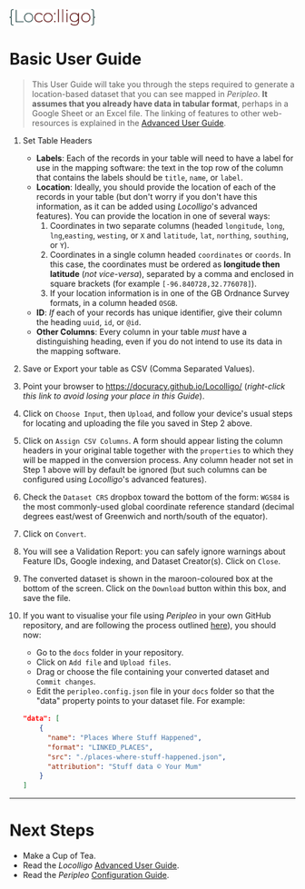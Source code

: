 <p align="left" width="100%">
    <img src="/images/Locolligo.png" style="width: 30%" />
</p>

# Basic User Guide
> This User Guide will take you through the steps required to generate a location-based dataset that you can see mapped in *Peripleo*. **It assumes that you already have data in tabular format**, perhaps in a Google Sheet or an Excel file. The linking of features to other web-resources is explained in the [Advanced User Guide](./User-Guide-Advanced.md).

1. Set Table Headers
    - **Labels**: Each of the records in your table will need to have a label for use in the mapping software: the text in the top row of the column that contains the labels should be `title`, `name`, or `label`.
    - **Location**: Ideally, you should provide the location of each of the records in your table (but don't worry if you don't have this information, as it can be added using *Locolligo*'s advanced features). You can provide the location in one of several ways:
        1. Coordinates in two separate columns (headed `longitude`, `long`, `lng`,`easting`, `westing`, or `X` and `latitude`, `lat`, `northing`, `southing`, or `Y`).
        2. Coordinates in a single column headed `coordinates` or `coords`. In this case, the coordinates must be ordered as **longitude then latitude** (*not vice-versa*), separated by a comma and enclosed in square brackets (for example `[-96.840728,32.776078]`).
        3. If your location information is in one of the GB Ordnance Survey formats, in a column headed `OSGB`.
    - **ID**: *If* each of your records has unique identifier, give their column the heading `uuid`, `id`, or `@id`.
    - **Other Columns**: Every column in your table *must* have a distinguishing heading, even if you do not intend to use its data in the mapping software.

2. Save or Export your table as CSV (Comma Separated Values).

3. Point your browser to https://docuracy.github.io/Locolligo/ (*right-click this link to avoid losing your place in this Guide*).

4. Click on `Choose Input`, then `Upload`, and follow your device's usual steps for locating and uploading the file you saved in Step 2 above.

5. Click on `Assign CSV Columns`. A form should appear listing the column headers in your original table together with the `properties` to which they will be mapped in the conversion process. Any column header not set in Step 1 above will by default be ignored (but such columns can be configured using *Locolligo*'s advanced features).

6. Check the `Dataset CRS` dropbox toward the bottom of the form: `WGS84` is the most commonly-used global coordinate reference standard (decimal degrees east/west of Greenwich and north/south of the equator).

7. Click on `Convert`.

8. You will see a Validation Report: you can safely ignore warnings about Feature IDs, Google indexing, and Dataset Creator(s). Click on `Close`.

9. The converted dataset is shown in the maroon-coloured box at the bottom of the screen. Click on the `Download` button within this box, and save the file.

10. If you want to visualise your file using *Peripleo* in your own GitHub repository, and are following the process outlined [here](https://github.com/britishlibrary/peripleo)), you should now:
    - Go to the `docs` folder in your repository.
    - Click on `Add file` and `Upload files`.
    - Drag or choose the file containing your converted dataset and `Commit changes`.
    - Edit the `peripleo.config.json` file in your `docs` folder so that the "data" property points to your dataset file. For example:



    ``` json
    "data": [
        {
          "name": "Places Where Stuff Happened",
          "format": "LINKED_PLACES",
          "src": "./places-where-stuff-happened.json",
          "attribution": "Stuff data © Your Mum"
        }
    ]
    ```
---
# Next Steps
- Make a Cup of Tea.
- Read the *Locolligo* [Advanced User Guide](./User-Guide-Advanced.md).
- Read the *Peripleo* [Configuration Guide](https://github.com/britishlibrary/peripleo-lanc/blob/main/Configuration-Guide.md).
